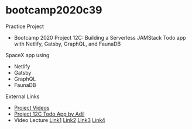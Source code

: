 # bootcamp2020c39

Practice Project
* Bootcamp 2020 Project 12C: Building a Serverless JAMStack Todo app with Netlify, Gatsby, GraphQL, and FaunaDB

SpaceX app using
* Netlify
* Gatsby
* GraphQL
* FaunaDB

External Links
* [Project Videos](https://egghead.io/courses/building-a-serverless-jamstack-todo-app-with-netlify-gatsby-graphql-and-faunadb-53bb)
* [Project 12C Todo App by Adil](https://github.com/adil-innovation-lab/JAMstackTodo)
* Video Lecture [Link1](https://www.youtube.com/watch?v=jOmFJzafRb8&ab_channel=PanacloudServerlessSaaSTraining) [Link2](https://www.facebook.com/zeeshanhanif/videos/10224773799597207/) [Link3](https://www.youtube.com/watch?v=PUYydBwrgC0&ab_channel=PanacloudServerlessSaaSTraininginUrdu) [Link4](https://www.facebook.com/zeeshanhanif/videos/10224784025892858/)
